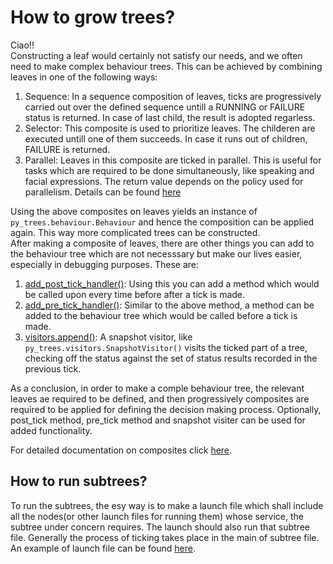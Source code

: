 # How to grow trees?

Ciao!!  
Constructing a leaf would certainly not satisfy our needs, and we often need to make complex behaviour trees. This can be achieved by combining leaves in one of the following ways:

1. Sequence: In a sequence composition of leaves, ticks are progressively carried out over the defined sequence untill a RUNNING or FAILURE status is returned. In case of last child, the result is adopted regarless.
2. Selector: This composite is used to prioritize leaves. The childeren are executed untill one of them succeeds. In case it runs out of children, FAILURE is returned.
3. Parallel: Leaves in this composite are ticked in parallel. This is useful for tasks which are required to be done simultaneously, like speaking and facial expressions. The return value depends on the policy used for parallelism. Details can be found [here](https://py-trees.readthedocs.io/en/devel/composites.html#:~:text=Parallels%20will%20return%20FAILURE,of%20children%20return%20SUCCESS)

Using the above composites on leaves yields an instance of `py_trees.behaviour.Behaviour` and hence the composition can be applied again. This way more complicated trees can be constructed.  
After making a composite of leaves, there are other things you can add to the behaviour tree which are not necesssary but make our lives easier, especially in debugging purposes. These are:  

1. [add_post_tick_handler()](https://py-trees.readthedocs.io/en/devel/modules.html#:~:text=instance%20of%20Behaviour-,add_post_tick_handler,-(handler)): Using this you can add a method which would be called upon every time before after a tick is made.
2. [add_pre_tick_handler()](https://py-trees.readthedocs.io/en/devel/modules.html#:~:text=func\)%20%E2%80%93%20function-,add_pre_tick_handler,-(handler)): Similar to the above method, a method can be added to the behaviour tree which would be called before a tick is made.
3. [visitors.append()](https://py-trees.readthedocs.io/en/devel/modules.html#:~:text=behaviour_tree.visitors.append): A snapshot visitor, like `py_trees.visitors.SnapshotVisitor()` visits the ticked part of a tree, checking off the status against the set of status results recorded in the previous tick.  

As a conclusion, in order to make a comple behaviour tree, the relevant leaves ae required to be defined, and then progressively composites are required to be applied for defining the decision making process. Optionally, post_tick method, pre_tick method and snapshot visiter can be used for added functionality.  

For detailed documentation on composites click [here](https://py-trees.readthedocs.io/en/devel/composites.html). 
## How to run subtrees?
To run the subtrees, the esy way is to make a launch file which shall include all the nodes(or other launch files for running them) whose service, the subtree under concern requires. The launch should also run that subtree file. Generally the process of ticking takes place in the main of subtree file. An example of launch file can be found [here](../../../launch/subtrees/root.launch).